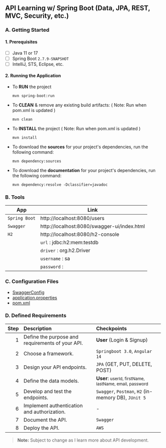 ## API Learning w/ Spring Boot (Data, JPA, REST, MVC, Security, etc.)

### A. Getting Started
#### 1. Prerequisites
- [ ] Java 11 or 17
- [ ] Spring Boot `2.7.9-SNAPSHOT`
- [ ] IntelliJ, STS, Eclipse, etc.

#### 2. Running the Application
- To **RUN** the project
    ```mvn
    mvn spring-boot:run
    ```
- To **CLEAN** & remove any existing build artifacts: ( Note: Run when pom.xml is updated )
    ```mvn
    mvn clean 
    ```
- To **INSTALL** the project  ( Note: Run when pom.xml is updated )
   ```mvn
   mvn install 
   ```
- To download the **sources** for your project's dependencies, run the following command:
    ```mvn
    mvn dependency:sources
    ```
- To download the **documentation** for your project's dependencies, run the following command:
    ```mvn
    mvn dependency:resolve -Dclassifier=javadoc
    ```
### B. Tools

| App           | Link                                        |
|---------------|---------------------------------------------|
| `Spring Boot` | http://localhost:8080/users                 |
| `Swagger`     | http://localhost:8080/swagger-ui/index.html |
| `H2`          | http://localhost:8080/h2-console            |
|               | `url` : jdbc:h2:mem:testdb                  |
|               | `driver` : org.h2.Driver                    |
|               | `username` : sa                             |
|               | `password` :                                |

### C. Configuration Files
- [SwaggerConfig](src/main/java/com/demo/io/SwaggerConfig.java)
- [application.properties](src/main/resources/application.properties)
- [pom.xml](pom.xml)

### D. Defined Requirements
| Step | Description                                      | Checkpoints                                                           |
|-----:|:-------------------------------------------------|:----------------------------------------------------------------------|
|    1 | Define the purpose and requirements of your API. | **User** (Login & Signup)                                             |
|    2 | Choose a framework.                              | `Springboot 3.0`, `Angular 14`                                        |
|    3 | Design your API endpoints.                       | `JPA` (GET, PUT, DELETE, POST)                                        |
|    4 | Define the data models.                          | **User**: <small>userId, firstName, lastName, email, password</small> |
|    5 | Develop and test the endpoints.                  | `Swagger`, `Postman`, `H2` (in-memory DB), `JUnit 5`                  |
|    6 | Implement authentication and authorization.      | -                                                                     |
|    7 | Document the API.                                | `Swagger`                                                             |
|    8 | Deploy the API.                                  | `AWS`                                                                 |

> **Note:** Subject to change as I learn more about API development.
